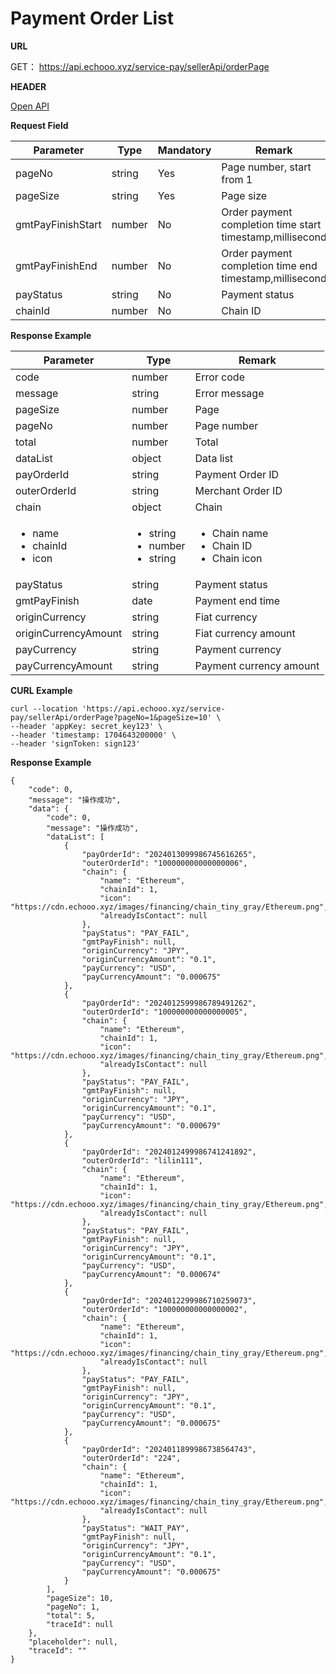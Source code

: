 # Payment Order List

**URL**

GET： https://api.echooo.xyz/service-pay/sellerApi/orderPage​



**HEADER**

​[Open API](../open-api-authentication-method/)



**Request Field**

<table><thead><tr><th width="200">Parameter</th><th>Type</th><th>Mandatory</th><th>Remark</th></tr></thead><tbody><tr><td>pageNo</td><td>string</td><td>Yes</td><td>Page number, start from 1</td></tr><tr><td>pageSize</td><td>string</td><td>Yes</td><td>Page size</td></tr><tr><td>gmtPayFinishStart</td><td>number</td><td>No</td><td>Order payment completion time start timestamp,millisecond</td></tr><tr><td>gmtPayFinishEnd</td><td>number</td><td>No</td><td>Order payment completion time end timestamp,millisecond</td></tr><tr><td>payStatus</td><td>string</td><td>No</td><td>Payment status</td></tr><tr><td>chainId</td><td>number</td><td>No</td><td>Chain ID</td></tr></tbody></table>

**Response Example**

| Parameter                                           | Type                                                   | Remark                                                           |
| --------------------------------------------------- | ------------------------------------------------------ | ---------------------------------------------------------------- |
| code                                                | number                                                 | Error code                                                       |
| message                                             | string                                                 | Error message                                                    |
| pageSize                                            | number                                                 | Page                                                             |
| pageNo                                              | number                                                 | Page number                                                      |
| total                                               | number                                                 | Total                                                            |
| dataList                                            | object                                                 | Data list                                                        |
| payOrderId                                          | string                                                 | Payment Order ID                                                 |
| outerOrderId                                        | string                                                 | Merchant Order ID                                                |
| chain                                               | object                                                 | Chain                                                            |
| <ul><li>name</li><li>chainId</li><li>icon</li></ul> | <ul><li>string</li><li>number</li><li>string</li></ul> | <ul><li>Chain name</li><li>Chain ID</li><li>Chain icon</li></ul> |
| payStatus                                           | string                                                 | Payment status                                                   |
| gmtPayFinish                                        | date                                                   | Payment end time                                                 |
| originCurrency                                      | string                                                 | Fiat currency                                                    |
| originCurrencyAmount                                | string                                                 | Fiat currency amount                                             |
| payCurrency                                         | string                                                 | Payment currency                                                 |
| payCurrencyAmount                                   | string                                                 | Payment currency amount                                          |

​**CURL Example**

```
curl --location 'https://api.echooo.xyz/service-pay/sellerApi/orderPage?pageNo=1&pageSize=10' \
--header 'appKey: secret_key123' \
--header 'timestamp: 1704643200000' \
--header 'signToken: sign123'
```



**Response Example**

```
{
    "code": 0,
    "message": "操作成功",
    "data": {
        "code": 0,
        "message": "操作成功",
        "dataList": [
            {
                "payOrderId": "2024013099986745616265",
                "outerOrderId": "100000000000000006",
                "chain": {
                    "name": "Ethereum",
                    "chainId": 1,
                    "icon": "https://cdn.echooo.xyz/images/financing/chain_tiny_gray/Ethereum.png",
                    "alreadyIsContact": null
                },
                "payStatus": "PAY_FAIL",
                "gmtPayFinish": null,
                "originCurrency": "JPY",
                "originCurrencyAmount": "0.1",
                "payCurrency": "USD",
                "payCurrencyAmount": "0.000675"
            },
            {
                "payOrderId": "2024012599986789491262",
                "outerOrderId": "100000000000000005",
                "chain": {
                    "name": "Ethereum",
                    "chainId": 1,
                    "icon": "https://cdn.echooo.xyz/images/financing/chain_tiny_gray/Ethereum.png",
                    "alreadyIsContact": null
                },
                "payStatus": "PAY_FAIL",
                "gmtPayFinish": null,
                "originCurrency": "JPY",
                "originCurrencyAmount": "0.1",
                "payCurrency": "USD",
                "payCurrencyAmount": "0.000679"
            },
            {
                "payOrderId": "2024012499986741241892",
                "outerOrderId": "lilin111",
                "chain": {
                    "name": "Ethereum",
                    "chainId": 1,
                    "icon": "https://cdn.echooo.xyz/images/financing/chain_tiny_gray/Ethereum.png",
                    "alreadyIsContact": null
                },
                "payStatus": "PAY_FAIL",
                "gmtPayFinish": null,
                "originCurrency": "JPY",
                "originCurrencyAmount": "0.1",
                "payCurrency": "USD",
                "payCurrencyAmount": "0.000674"
            },
            {
                "payOrderId": "2024012299986710259073",
                "outerOrderId": "100000000000000002",
                "chain": {
                    "name": "Ethereum",
                    "chainId": 1,
                    "icon": "https://cdn.echooo.xyz/images/financing/chain_tiny_gray/Ethereum.png",
                    "alreadyIsContact": null
                },
                "payStatus": "PAY_FAIL",
                "gmtPayFinish": null,
                "originCurrency": "JPY",
                "originCurrencyAmount": "0.1",
                "payCurrency": "USD",
                "payCurrencyAmount": "0.000675"
            },
            {
                "payOrderId": "2024011899986738564743",
                "outerOrderId": "224",
                "chain": {
                    "name": "Ethereum",
                    "chainId": 1,
                    "icon": "https://cdn.echooo.xyz/images/financing/chain_tiny_gray/Ethereum.png",
                    "alreadyIsContact": null
                },
                "payStatus": "WAIT_PAY",
                "gmtPayFinish": null,
                "originCurrency": "JPY",
                "originCurrencyAmount": "0.1",
                "payCurrency": "USD",
                "payCurrencyAmount": "0.000675"
            }
        ],
        "pageSize": 10,
        "pageNo": 1,
        "total": 5,
        "traceId": null
    },
    "placeholder": null,
    "traceId": ""
}
```
